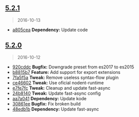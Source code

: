 <a name="5.2.1"></a>
## [5.2.1](https://github.com/simondegraeve/babel-preset-saya/compare/v5.2.0...v5.2.1)
> 2016-10-13

* [a805cea](https://github.com/simondegraeve/babel-preset-saya/commit/a805cea) **Dependency:** Update code

<a name="5.2.0"></a>
## [5.2.0](https://github.com/simondegraeve/babel-preset-saya/compare/920cddc...v5.2.0)
> 2016-10-12

* [920cddc](https://github.com/simondegraeve/babel-preset-saya/commit/920cddc) **Bugfix:** Downgrade preset from es2017 to es2015
* [b8815b7](https://github.com/simondegraeve/babel-preset-saya/commit/b8815b7) **Feature:** Add support for export extensions
* [7fa5f5a](https://github.com/simondegraeve/babel-preset-saya/commit/7fa5f5a) **Tweak:** Remove useless syntax-flow plugin
* [ce46602](https://github.com/simondegraeve/babel-preset-saya/commit/ce46602) **Tweak:** Use oficial nodent-runtime
* [e7fe7fc](https://github.com/simondegraeve/babel-preset-saya/commit/e7fe7fc) **Tweak:** Cleanup and update fast-async
* [24b8140](https://github.com/simondegraeve/babel-preset-saya/commit/24b8140) **Tweak:** Update fast-async config
* [aa7a041](https://github.com/simondegraeve/babel-preset-saya/commit/aa7a041) **Dependency:** Update kode
* [30861ee](https://github.com/simondegraeve/babel-preset-saya/commit/30861ee) **Bugfix:** Fix broken build
* [48edb1b](https://github.com/simondegraeve/babel-preset-saya/commit/48edb1b) **Dependency:** Update fast-async

